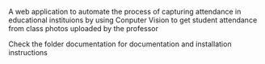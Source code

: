 A web application to automate the process of capturing attendance in educational instituions by using Conputer Vision to get student attendance from class photos uploaded by the professor

Check the folder documentation for documentation and installation instructions